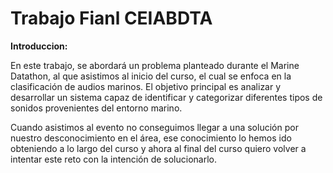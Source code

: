 
# Trabajo Fianl CEIABDTA

**Introduccion:**

En este trabajo, se abordará un problema planteado durante el Marine Datathon, al que asistimos al inicio del curso, el cual se enfoca en la clasificación de audios marinos. El objetivo principal es analizar y desarrollar un sistema capaz de identificar y categorizar diferentes tipos de sonidos provenientes del entorno marino.

Cuando asistimos al evento no conseguimos llegar a una solución por nuestro desconocimiento en el área, ese conocimiento lo hemos ido obteniendo a lo largo del curso y ahora al final del curso quiero volver a intentar este reto con la intención de solucionarlo.
